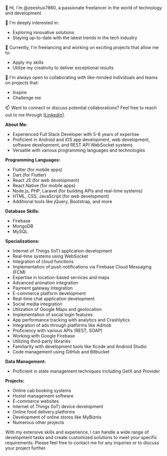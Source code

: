 👋 Hi, I'm @zeeshux7860, a passionate freelancer in the world of technology and development.

👀 I'm deeply interested in:
- Exploring innovative solutions
- Staying up-to-date with the latest trends in the tech industry

🌱 Currently, I'm freelancing and working on exciting projects that allow me to:
- Apply my skills
- Utilize my creativity to deliver exceptional results

💞️ I'm always open to collaborating with like-minded individuals and teams on projects that:
- Inspire
- Challenge me

📫 Want to connect or discuss potential collaborations? Feel free to reach out to me through [[Linkedin](https://www.linkedin.com/in/zeeshu-x-5190b41a1/)].

<!---
zeeshux7860/zeeshux7860 is a ✨ special ✨ repository because its `README.md` (this file) appears on your GitHub profile.
You can click the Preview link to take a look at your changes.
--->

**About Me:**
- Experienced Full Stack Developer with 5-6 years of expertise
- Proficient in Android and iOS app development, web development, software development, and REST API WebSocket systems
- Versatile with various programming languages and technologies

**Programming Languages:**
- Flutter (for mobile apps)
- Dart (for Flutter)
- React JS (for web development)
- React Native (for mobile apps)
- Node.js, PHP, Laravel (for building APIs and real-time systems)
- HTML, CSS, JavaScript (for web development)
- Additional tools like jQuery, Bootstrap, and more

**Database Skills:**
- Firebase
- MongoDB
- MySQL

**Specializations:**
- Internet of Things (IoT) application development
- Real-time systems using WebSocket
- Integration of cloud functions
- Implementation of push notifications via Firebase Cloud Messaging (FCM)
- Expertise in location-based services and maps
- Advanced animation integration
- Payment gateway integration
- E-commerce platform development
- Real-time chat application development
- Social media integration
- Utilization of Google Maps and geolocation
- Implementation of social login features
- App performance tracking with analytics and Crashlytics
- Integration of ads through platforms like Admob
- Proficiency with various APIs (REST, SOAP)
- Working with Google Firebase
- Utilizing third-party libraries
- Familiarity with development tools like Xcode and Android Studio
- Code management using GitHub and Bitbucket

**Data Management:**
- Proficient in state management techniques including GetX and Provider

**Projects:**
- Online cab booking systems
- Hostel management software
- E-commerce websites
- Internet of Things (IoT) device development
- Online food delivery platforms
- Development of online stores like MyBiznis
- Numerous other projects

With my extensive skills and experience, I can handle a wide range of development tasks and create customized solutions to meet your specific requirements. Please feel free to contact me for any inquiries or to discuss your project further.
